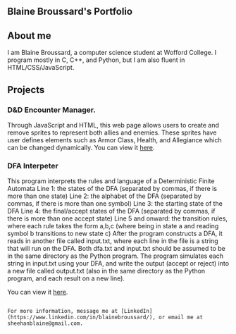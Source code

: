 ## Blaine Broussard's Portfolio




## About me
I am Blaine Broussard, a computer science student at Wofford College. I program mostly in C, C++, and Python, but I am also fluent in HTML/CSS/JavaScript. 



## Projects 

### D&D Encounter Manager. 
Through JavaScript and HTML, this web page allows users to create and remove sprites to represent both allies and enemies. These sprites have user defines elements such as Armor Class, Health, and Allegiance which can be changed dynamically. 
You can view it [here](https://blaine829.github.io/). 

### DFA Interpeter
This program interprets the rules and language of a Deterministic Finite Automata
Line 1: the states of the DFA (separated by commas, if there is more than one state)
Line 2: the alphabet of the DFA (separated by commas, if there is more than one symbol)
Line 3: the starting state of the DFA
Line 4: the final/accept states of the DFA (separated by commas, if there is more than one accept state)
Line 5 and onward: the transition rules, where each rule takes the form a,b,c (where being in state a and reading symbol b transitions to new state c)
After the program constructs a DFA, it reads in another file called input.txt, where each line in the file is a string that will run on the DFA.
Both dfa.txt and input.txt should be assumed to be in the same directory as the Python program.
The program simulates each string in input.txt using your DFA, and write the output (accept or reject) into a new file called output.txt (also in the same directory as the Python program, and each result on a new line).

You can view it [here](https://github.com/Blaine829/Portfolio/tree/main/DFA_Interpreter).





```

For more information, message me at [LinkedIn](https://www.linkedin.com/in/blainebroussard/), or email me at sheehanblaine@gmail.com. 
